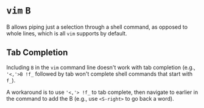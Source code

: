 # `vim` `B`

B allows piping just a selection through a shell command, as opposed to whole lines, which is all `vim` supports by default.

## Tab Completion

Including `B` in the `vim` command line doesn't work with tab completion (e.g., `'<,'>B !f_` followed by tab won't complete shell commands that start with `f_`).

A workaround is to use `'<,'> !f_` to tab complete, then navigate to earlier in the command to add the B (e.g., use `<S-right>` to go back a word).
